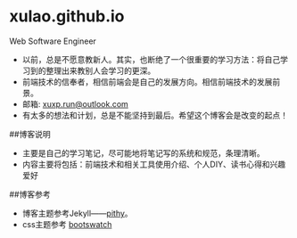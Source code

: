 # xulao.github.io
Web Software Engineer

- 以前，总是不愿意教新人。其实，也断绝了一个很重要的学习方法：将自己学习到的整理出来教别人会学习的更深。
- 前端技术的信奉者，相信前端会是自己的发展方向。相信前端技术的发展前景。
- 邮箱: xuxp.run@outlook.com
- 有太多的想法和计划，总是不能坚持到最后。希望这个博客会是改变的起点！

##博客说明

- 主要是自己的学习笔记，尽可能地将笔记写的系统和规范，条理清晰。
- 内容主要将包括：前端技术和相关工具使用介绍、个人DIY、读书心得和兴趣爱好

##博客参考

- 博客主题参考Jekyll——[pithy](https://github.com/guovz/pithy)。
- css主题参考 [bootswatch](http://bootswatch.com)
